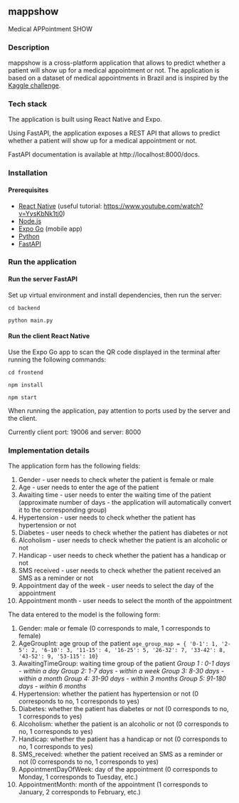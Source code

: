 ## mappshow
Medical APPointment SHOW

### Description
mappshow is a cross-platform application that allows to predict whether a patient will show up for a medical appointment or not. The application is based on a dataset of medical appointments in Brazil and is inspired by the [Kaggle challenge](https://www.kaggle.com/joniarroba/noshowappointments).

### Tech stack
The application is built using React Native and Expo.

Using FastAPI, the application exposes a REST API that allows to predict whether a patient will show up for a medical appointment or not.

FastAPI documentation is available at http://localhost:8000/docs.


### Installation
#### Prerequisites
- [React Native](https://reactnative.dev/docs/environment-setup) (useful tutorial: https://www.youtube.com/watch?v=YysKbNk1tj0)
- [Node.js](https://nodejs.org/en/download/)
- [Expo Go](https://expo.io/client) (mobile app)
- [Python](https://www.python.org/downloads/)
- [FastAPI](https://fastapi.tiangolo.com/tutorial/)

### Run the application
#### Run the server FastAPI
Set up virtual environment and install dependencies, then run the server:

`cd backend`

`python main.py`

#### Run the client React Native
Use the Expo Go app to scan the QR code displayed in the terminal after running the following commands:

`cd frontend`

`npm install`

`npm start`

When running the application, pay attention to ports used by the server and the client.

Currently client port: 19006 and server: 8000


### Implementation details


The application form has the following fields:
1. Gender - user needs to check wheter the patient is female or male
2. Age - user needs to enter the age of the patient
3. Awaiting time - user needs to enter the waiting time of the patient (approximate number of days - the application will automatically convert it to the corresponding group)
4. Hypertension - user needs to check whether the patient has hypertension or not
5. Diabetes - user needs to check whether the patient has diabetes or not
6. Alcoholism - user needs to check whether the patient is an alcoholic or not
7. Handicap - user needs to check whether the patient has a handicap or not
8. SMS received - user needs to check whether the patient received an SMS as a reminder or not
9. Appointment day of the week - user needs to select the day of the appointment
10. Appointment month - user needs to select the month of the appointment


The data entered to the model is the following form:
1. Gender: male or female (0 corresponds to male, 1 corresponds to female)
2. AgeGroupInt: age group of the patient `age_group_map = {
    '0-1': 1, '2-5': 2, '6-10': 3, '11-15': 4, '16-25': 5, '26-32': 7, '33-42': 8, '43-52': 9, '53-115': 10}`
3. AwaitingTimeGroup: waiting time group of the patient
<i>Group 1 : 0-1 days - within a day
 Group 2: 1-7 days - within a week
 Group 3: 8-30 days - within a month
 Group 4: 31-90 days - within 3 months
 Group 5: 91-180 days - within 6 months</i>
4. Hypertension: whether the patient has hypertension or not (0 corresponds to no, 1 corresponds to yes)
5. Diabetes: whether the patient has diabetes or not (0 corresponds to no, 1 corresponds to yes)
6. Alcoholism: whether the patient is an alcoholic or not (0 corresponds to no, 1 corresponds to yes)
7. Handicap: whether the patient has a handicap or not (0 corresponds to no, 1 corresponds to yes)
8. SMS_received: whether the patient received an SMS as a reminder or not (0 corresponds to no, 1 corresponds to yes)
9. AppointmentDayOfWeek: day of the appointment (0 corresponds to Monday, 1 corresponds to Tuesday, etc.)
10. AppointmentMonth: month of the appointment (1 corresponds to January, 2 corresponds to February, etc.)
